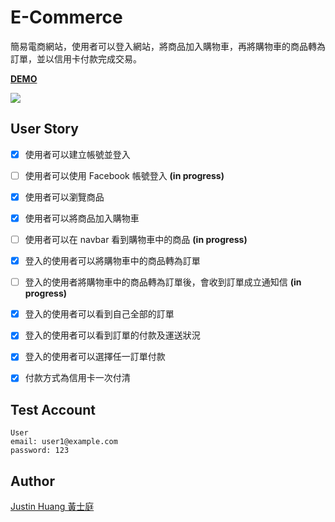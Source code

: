 # E-Commerce
簡易電商網站，使用者可以登入網站，將商品加入購物車，再將購物車的商品轉為訂單，並以信用卡付款完成交易。

[**DEMO**](http://ecommercedemo-env.eba-tha6ig6k.ap-northeast-1.elasticbeanstalk.com/)


![](https://i.imgur.com/gvDVby7.png)

## User Story
- [x] 使用者可以建立帳號並登入
- [ ] 使用者可以使用 Facebook 帳號登入 **(in progress)**
- [x] 使用者可以瀏覽商品
- [x] 使用者可以將商品加入購物車
- [ ] 使用者可以在 navbar 看到購物車中的商品 **(in progress)**
- [x] 登入的使用者可以將購物車中的商品轉為訂單
- [ ] 登入的使用者將購物車中的商品轉為訂單後，會收到訂單成立通知信 **(in progress)**
- [x] 登入的使用者可以看到自己全部的訂單
- [x] 登入的使用者可以看到訂單的付款及運送狀況
- [x] 登入的使用者可以選擇任一訂單付款
- [x] 付款方式為信用卡一次付清


## Test Account

```
User
email: user1@example.com
password: 123
```

## Author
[Justin Huang 黃士庭](https://www.linkedin.com/in/justinhuang777/) 
